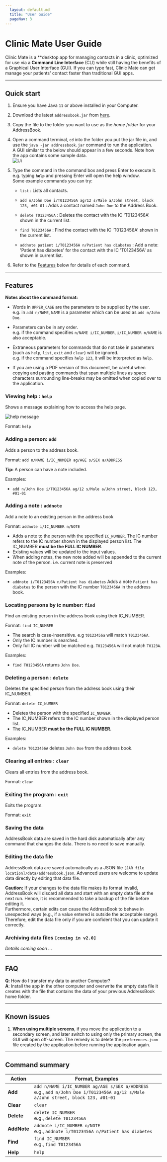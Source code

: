 ```yaml
---
  layout: default.md
  title: "User Guide"
  pageNav: 3
---
```


# Clinic Mate User Guide

Clinic Mate is a **desktop app for managing contacts in a clinic, optimized for use via a  **Command Line Interface** (CLI) while still having the benefits of a Graphical User Interface (GUI). If you can type fast, Clinic Mate can get manage your patients' contact faster than traditional GUI apps.

<!-- * Table of Contents -->
<page-nav-print />

--------------------------------------------------------------------------------------------------------------------

## Quick start

1. Ensure you have Java `11` or above installed in your Computer.

1. Download the latest `addressbook.jar` from [here](https://github.com/se-edu/addressbook-level3/releases).

1. Copy the file to the folder you want to use as the _home folder_ for your AddressBook.

1. Open a command terminal, `cd` into the folder you put the jar file in, and use the `java -jar addressbook.jar` command to run the application.<br>
   A GUI similar to the below should appear in a few seconds. Note how the app contains some sample data.<br>
   ![Ui](images/Ui.png)

1. Type the command in the command box and press Enter to execute it. e.g. typing **`help`** and pressing Enter will open the help window.<br>
   Some example commands you can try:

   * `list` : Lists all contacts.

   * `add n/John Doe i/T0123456A ag/12 s/Male a/John street, block 123, #01-01` : Adds a contact named `John Doe` to the Address Book.

   * `delete T0123456A` : Deletes the contact with the IC 'T0123456A' shown in the current list.

   * `find T0123456A` : Find the contact with the IC 'T0123456A' shown in the current list.

   * `addnote patient i/T0123456A n/Patient has diabetes` : Add a note: 'Patient has diabetes' for the contact with the IC 'T0123456A' as shown in current list.

1. Refer to the [Features](#features) below for details of each command.

--------------------------------------------------------------------------------------------------------------------

## Features

<box type="info" seamless>

**Notes about the command format:**<br>

* Words in `UPPER_CASE` are the parameters to be supplied by the user.<br>
  e.g. in `add n/NAME`, `NAME` is a parameter which can be used as `add n/John Doe`.

* Parameters can be in any order.<br>
  e.g. if the command specifies `n/NAME i/IC_NUMBER`, `i/IC_NUMBER n/NAME` is also acceptable.

* Extraneous parameters for commands that do not take in parameters (such as `help`, `list`, `exit` and `clear`) will be ignored.<br>
  e.g. if the command specifies `help 123`, it will be interpreted as `help`.

* If you are using a PDF version of this document, be careful when copying and pasting commands that span multiple lines as space characters surrounding line-breaks may be omitted when copied over to the application.
</box>

### Viewing help : `help`

Shows a message explaining how to access the help page.

![help message](images/helpMessage.png)

Format: `help`


### Adding a person: `add`

Adds a person to the address book.

Format: `add n/NAME i/IC_NUMBER ag/AGE s/SEX a/ADDRESS`

<box type="tip" seamless>

**Tip:** A person can have a note included.
</box>

Examples:
* `add n/John Doe i/T0123456A ag/12 s/Male a/John street, block 123, #01-01`

### Adding a note : `addnote`

Add a note to an existing person in the address book

Format: `addnote i/IC_NUMBER n/NOTE`

* Adds a note to the person with the specified `IC_NUMBER`. The IC number refers to the IC number shown in the displayed person list. The IC_NUMBER **must be the FULL IC NUMBER**.
* Existing values will be updated to the input values.
* When adding notes, the new note added will be appended to the current note of the person. i.e. current note is preserved

Examples:
*  `addnote i/T0123456A n/Patient has diabetes` Adds a note `Patient has diabetes` to the person with the IC number `T0123456A` in the address book.

### Locating persons by ic number: `find`

Find an existing person in the address book using their IC_NUMBER.

Format: `find IC_NUMBER`

* The search is case-insensitive. e.g `t0123456a` will match `T0123456A`.
* Only the IC number is searched.
* Only full IC number will be matched e.g. `T0123456A` will not match `T0123A`.

Examples:
* `find T0123456A` returns `John Doe`.

### Deleting a person : `delete`

Deletes the specified person from the address book using their IC_NUMBER.

Format: `delete IC_NUMBER`

* Deletes the person with the specified `IC_NUMBER`.
* The IC_NUMBER refers to the IC number shown in the displayed person list.
* The IC_NUMBER **must be the FULL IC NUMBER**.

Examples:
* `delete T0123456A` deletes `John Doe` from the address book.

### Clearing all entries : `clear`

Clears all entries from the address book.

Format: `clear`

### Exiting the program : `exit`

Exits the program.

Format: `exit`

### Saving the data

AddressBook data are saved in the hard disk automatically after any command that changes the data. There is no need to save manually.

### Editing the data file

AddressBook data are saved automatically as a JSON file `[JAR file location]/data/addressbook.json`. Advanced users are welcome to update data directly by editing that data file.

<box type="warning" seamless>

**Caution:**
If your changes to the data file makes its format invalid, AddressBook will discard all data and start with an empty data file at the next run.  Hence, it is recommended to take a backup of the file before editing it.<br>
Furthermore, certain edits can cause the AddressBook to behave in unexpected ways (e.g., if a value entered is outside the acceptable range). Therefore, edit the data file only if you are confident that you can update it correctly.
</box>

### Archiving data files `[coming in v2.0]`

_Details coming soon ..._

--------------------------------------------------------------------------------------------------------------------

## FAQ

**Q**: How do I transfer my data to another Computer?<br>
**A**: Install the app in the other computer and overwrite the empty data file it creates with the file that contains the data of your previous AddressBook home folder.

--------------------------------------------------------------------------------------------------------------------

## Known issues

1. **When using multiple screens**, if you move the application to a secondary screen, and later switch to using only the primary screen, the GUI will open off-screen. The remedy is to delete the `preferences.json` file created by the application before running the application again.

--------------------------------------------------------------------------------------------------------------------

## Command summary

Action     | Format, Examples
-----------|----------------------------------------------------------------------------------------------------------------------------------------------------------------------
**Add**    | `add n/NAME i/IC_NUMBER ag/AGE s/SEX a/ADDRESS` <br> e.g., `add n/John Doe i/T0123456A ag/12 s/Male a/John street, block 123, #01-01`
**Clear**  | `clear`
**Delete** | `delete IC_NUMBER`<br> e.g., `delete T0123456A`
**AddNote**   | `addnote i/IC_NUMBER n/NOTE`<br> e.g., `addnote i/T0123456A n/Patient has diabetes`
**Find**   | `find IC_NUMBER`<br> e.g., `find T0123456A`
**Help**   | `help`

